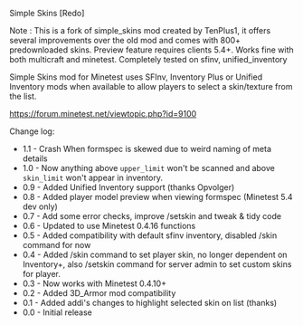 Simple Skins [Redo]

Note : This is a fork of simple_skins mod created by TenPlus1, it offers
several improvements over the old mod and comes with 800+ predownloaded skins.
Preview feature requires clients 5.4+. Works fine with both multicraft and minetest.
Completely tested on sfinv, unified_inventory


Simple Skins mod for Minetest uses SFInv, Inventory Plus or Unified Inventory mods when
available to allow players to select a skin/texture from the list.

https://forum.minetest.net/viewtopic.php?id=9100

Change log:

- 1.1 - Crash When formspec is skewed due to weird naming of meta details
- 1.0 - Now anything above `upper_limit` won't be scanned and above `skin_limit` won't appear in inventory.
- 0.9 - Added Unified Inventory support (thanks Opvolger)
- 0.8 - Added player model preview when viewing formspec (Minetest 5.4 dev only)
- 0.7 - Add some error checks, improve /setskin and tweak & tidy code
- 0.6 - Updated to use Minetest 0.4.16 functions
- 0.5 - Added compatibility with default sfinv inventory, disabled /skin command for now
- 0.4 - Added /skin command to set player skin, no longer dependent on Inventory+, also /setskin command for server admin to set custom skins for player.
- 0.3 - Now works with Minetest 0.4.10+
- 0.2 - Added 3D_Armor mod compatibility
- 0.1 - Added addi's changes to highlight selected skin on list (thanks)
- 0.0 - Initial release


